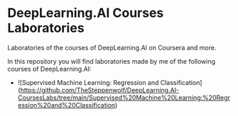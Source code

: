 # DeepLearning.AI Courses Laboratories
Laboratories of the courses of DeepLearning.AI on Coursera and more.

In this repository you will find laboratories made by me of the following courses of DeepLearning.AI:
- ![Supervised Machine Learning: Regression and Classification] (https://github.com/TheSteppenwolf/DeepLearning.AI-CoursesLabs/tree/main/Supervised%20Machine%20Learning:%20Regression%20and%20Classification)

